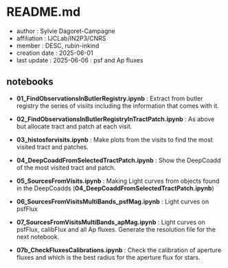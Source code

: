 # README.md

- author : Sylvie Dagoret-Campagne
- affiliation : IJCLab/IN2P3/CNRS
- member : DESC, rubin-inkind
- creation date : 2025-06-01
- last update : 2025-06-06 : psf and Ap fluxes
## notebooks

- **01_FindObservationsInButlerRegistry.ipynb** : Extract from butler registry the series of visiits including the information that comes with it.
  	       
- **02_FindObservationsInButlerRegistryInTractPatch.ipynb** : As above but allocate tract and patch at each visit.
 
- **03_histosforvisits.ipynb** : Make plots from the visits to find the most visited tract and patches.

- **04_DeepCoaddFromSelectedTractPatch.ipynb** : Show the DeepCoadd of the most visited tract and patch.

- **05_SourcesFromVisits.ipynb** : Making Light curves from objects found in the DeepCoadds (**04_DeepCoaddFromSelectedTractPatch.ipynb**)


- **06_SourcesFromVisitsMultiBands_psfMag.ipynb** : Light curves on psfFlux

- **07_SourcesFromVisitsMultiBands_apMag.ipynb** : Light curves on psfFlux, calibFlux and all Ap fluxes. Generate the resolution file for the next notebook.

- **07b_CheckFluxesCalibrations.ipynb** : Check the calibration of aperture fluxes and which is the best radius for the aperture flux for stars.
